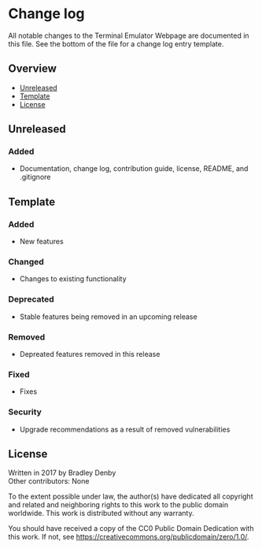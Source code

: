 # Change log

All notable changes to the Terminal Emulator Webpage are documented in this
file. See the bottom of the file for a change log entry template.

## Overview

* [Unreleased](#unreleased)
* [Template](#template)
* [License](#license)

## <a name="unreleased"></a> Unreleased

### Added
* Documentation, change log, contribution guide, license, README, and .gitignore

## <a name="template"></a> Template

### Added
* New features

### Changed
* Changes to existing functionality

### Deprecated
* Stable features being removed in an upcoming release

### Removed
* Depreated features removed in this release

### Fixed
* Fixes

### Security
* Upgrade recommendations as a result of removed vulnerabilities

## <a name="license"></a> License

Written in 2017 by Bradley Denby  
Other contributors: None

To the extent possible under law, the author(s) have dedicated all copyright and
related and neighboring rights to this work to the public domain worldwide. This
work is distributed without any warranty.

You should have received a copy of the CC0 Public Domain Dedication with this
work. If not, see <https://creativecommons.org/publicdomain/zero/1.0/>.
